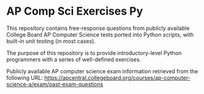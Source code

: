 # AP Comp Sci Exercises Py

This repository contains free-response questions from publicly available College Board AP Computer Science tests ported into Python scripts, with built-in unit testing (in most cases).

The purpose of this repository is to provide introductory-level Python programmers with a series of well-defined exercises.

Publicly available AP computer science exam information retrieved from the following URL: 
https://apcentral.collegeboard.org/courses/ap-computer-science-a/exam/past-exam-questions
